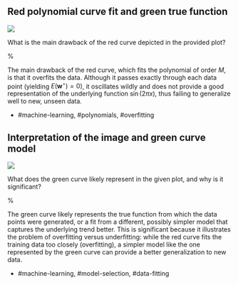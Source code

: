 ## Red polynomial curve fit and green true function

![](https://cdn.mathpix.com/cropped/2024_05_18_a0676cf8759377514923g-1.jpg?height=432&width=693&top_left_y=214&top_left_x=953)

What is the main drawback of the red curve depicted in the provided plot?

% 

The main drawback of the red curve, which fits the polynomial of order $M$, is that it overfits the data. Although it passes exactly through each data point (yielding $E\left(\mathbf{w}^{\star}\right)=0$), it oscillates wildly and does not provide a good representation of the underlying function $\sin (2 \pi x)$, thus failing to generalize well to new, unseen data.

- #machine-learning, #polynomials, #overfitting

## Interpretation of the image and green curve model

![](https://cdn.mathpix.com/cropped/2024_05_18_a0676cf8759377514923g-1.jpg?height=432&width=693&top_left_y=214&top_left_x=953)

What does the green curve likely represent in the given plot, and why is it significant?

%

The green curve likely represents the true function from which the data points were generated, or a fit from a different, possibly simpler model that captures the underlying trend better. This is significant because it illustrates the problem of overfitting versus underfitting: while the red curve fits the training data too closely (overfitting), a simpler model like the one represented by the green curve can provide a better generalization to new data.

- #machine-learning, #model-selection, #data-fitting